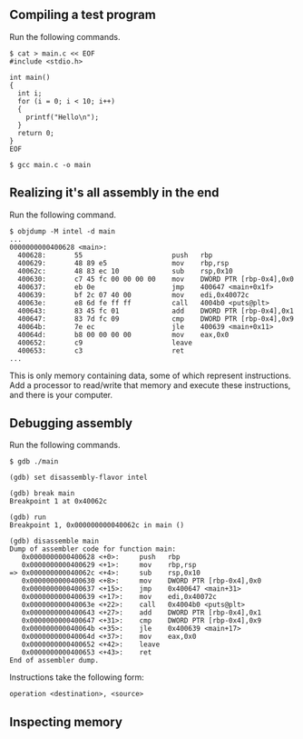 Compiling a test program
------------------------
Run the following commands.

    $ cat > main.c << EOF
    #include <stdio.h>

    int main()
    {
      int i;
      for (i = 0; i < 10; i++)
      {
        printf("Hello\n");
      }
      return 0;
    }
    EOF

    $ gcc main.c -o main

Realizing it's all assembly in the end
--------------------------------------
Run the following command.

    $ objdump -M intel -d main
    ...
    0000000000400628 <main>:
      400628:       55                      push   rbp
      400629:       48 89 e5                mov    rbp,rsp
      40062c:       48 83 ec 10             sub    rsp,0x10
      400630:       c7 45 fc 00 00 00 00    mov    DWORD PTR [rbp-0x4],0x0
      400637:       eb 0e                   jmp    400647 <main+0x1f>
      400639:       bf 2c 07 40 00          mov    edi,0x40072c
      40063e:       e8 6d fe ff ff          call   4004b0 <puts@plt>
      400643:       83 45 fc 01             add    DWORD PTR [rbp-0x4],0x1
      400647:       83 7d fc 09             cmp    DWORD PTR [rbp-0x4],0x9
      40064b:       7e ec                   jle    400639 <main+0x11>
      40064d:       b8 00 00 00 00          mov    eax,0x0
      400652:       c9                      leave
      400653:       c3                      ret
    ...

This is only memory containing data, some of which represent instructions.  
Add a processor to read/write that memory and execute these instructions,  
and there is your computer.

Debugging assembly
------------------
Run the following commands.

    $ gdb ./main

    (gdb) set disassembly-flavor intel

    (gdb) break main
    Breakpoint 1 at 0x40062c

    (gdb) run
    Breakpoint 1, 0x000000000040062c in main ()

    (gdb) disassemble main
    Dump of assembler code for function main:
       0x0000000000400628 <+0>:     push   rbp
       0x0000000000400629 <+1>:     mov    rbp,rsp
    => 0x000000000040062c <+4>:     sub    rsp,0x10
       0x0000000000400630 <+8>:     mov    DWORD PTR [rbp-0x4],0x0
       0x0000000000400637 <+15>:    jmp    0x400647 <main+31>
       0x0000000000400639 <+17>:    mov    edi,0x40072c
       0x000000000040063e <+22>:    call   0x4004b0 <puts@plt>
       0x0000000000400643 <+27>:    add    DWORD PTR [rbp-0x4],0x1
       0x0000000000400647 <+31>:    cmp    DWORD PTR [rbp-0x4],0x9
       0x000000000040064b <+35>:    jle    0x400639 <main+17>
       0x000000000040064d <+37>:    mov    eax,0x0
       0x0000000000400652 <+42>:    leave
       0x0000000000400653 <+43>:    ret
    End of assembler dump.

Instructions take the following form:

    operation <destination>, <source>

Inspecting memory
-----------------

